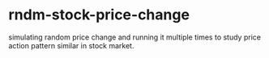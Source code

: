 # rndm-stock-price-change
simulating random price change and running it multiple times to study price action pattern similar in stock market.

